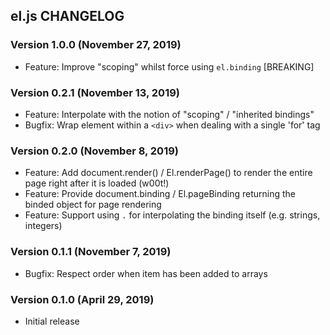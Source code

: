 ## el.js CHANGELOG

### Version 1.0.0 (November 27, 2019)

* Feature: Improve "scoping" whilst force using `el.binding` [BREAKING]

### Version 0.2.1 (November 13, 2019)

* Feature: Interpolate with the notion of "scoping" / "inherited bindings"
* Bugfix: Wrap element within a `<div>` when dealing with a single 'for' tag

### Version 0.2.0 (November 8, 2019)

* Feature: Add document.render() / El.renderPage() to render the entire page right after it is loaded (w00t!)
* Feature: Provide document.binding / El.pageBinding returning the binded object for page rendering
* Feature: Support using `.` for interpolating the binding itself (e.g. strings, integers)

### Version 0.1.1 (November 7, 2019)

* Bugfix: Respect order when item has been added to arrays

### Version 0.1.0 (April 29, 2019)

* Initial release
